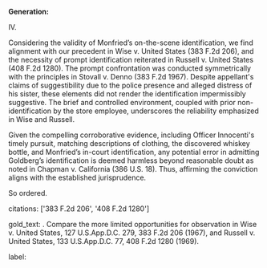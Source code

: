 **Generation:**

IV.

Considering the validity of Monfried’s on-the-scene identification, we find alignment with our precedent in Wise v. United States (383 F.2d 206), and the necessity of prompt identification reiterated in Russell v. United States (408 F.2d 1280). The prompt confrontation was conducted symmetrically with the principles in Stovall v. Denno (383 F.2d 1967). Despite appellant's claims of suggestibility due to the police presence and alleged distress of his sister, these elements did not render the identification impermissibly suggestive. The brief and controlled environment, coupled with prior non-identification by the store employee, underscores the reliability emphasized in Wise and Russell.

Given the compelling corroborative evidence, including Officer Innocenti's timely pursuit, matching descriptions of clothing, the discovered whiskey bottle, and Monfried’s in-court identification, any potential error in admitting Goldberg’s identification is deemed harmless beyond reasonable doubt as noted in Chapman v. California (386 U.S. 18). Thus, affirming the conviction aligns with the established jurisprudence.

So ordered.

citations: ['383 F.2d 206', '408 F.2d 1280']

gold_text: . Compare the more limited opportunities for observation in Wise v. United States, 127 U.S.App.D.C. 279, 383 F.2d 206 (1967), and Russell v. United States, 133 U.S.App.D.C. 77, 408 F.2d 1280 (1969).

label: 